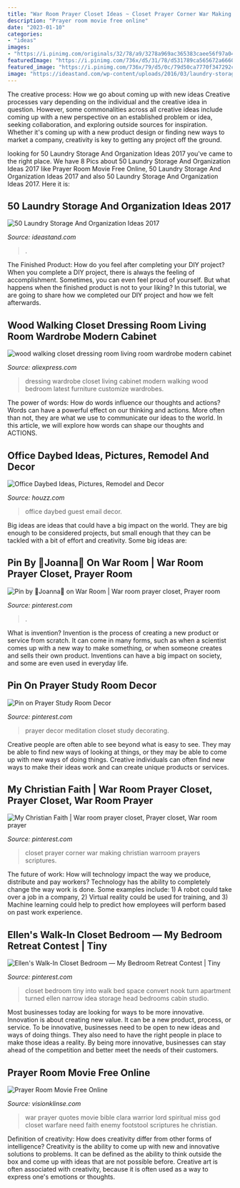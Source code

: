 ```yaml
---
title: "War Room Prayer Closet Ideas ~ Closet Prayer Corner War Making Christian Warroom Prayers Scriptures"
description: "Prayer room movie free online"
date: "2023-01-10"
categories:
- "ideas"
images:
- "https://i.pinimg.com/originals/32/78/a9/3278a969ac365383caee56f97a04b4c3.jpg"
featuredImage: "https://i.pinimg.com/736x/d5/31/78/d531789ca565672a6660346cdeeb02ba.jpg"
featured_image: "https://i.pinimg.com/736x/79/d5/0c/79d50ca7770f347292cf270fc97a24c7--my-prayer-prayer-room.jpg"
image: "https://ideastand.com/wp-content/uploads/2016/03/laundry-storage/33-laundry-storage-and-organization-ideas.jpg"
---
```



The creative process: How we go about coming up with new ideas
Creative processes vary depending on the individual and the creative idea in question. However, some commonalities across all creative ideas include coming up with a new perspective on an established problem or idea, seeking collaboration, and exploring outside sources for inspiration. Whether it's coming up with a new product design or finding new ways to market a company, creativity is key to getting any project off the ground.

	

		
looking for 50 Laundry Storage And Organization Ideas 2017 you've came to the right place. We have 8 Pics about 50 Laundry Storage And Organization Ideas 2017 like Prayer Room Movie Free Online, 50 Laundry Storage And Organization Ideas 2017 and also 50 Laundry Storage And Organization Ideas 2017. Here it is:
		
    
## 50 Laundry Storage And Organization Ideas 2017

<img loading=lazy src="https://ideastand.com/wp-content/uploads/2016/03/laundry-storage/33-laundry-storage-and-organization-ideas.jpg" onerror="this.onerror=null;this.src='https://tse4.mm.bing.net/th?id=OIP.E2wzPiZ2mdodNnQ33VNYFQHaK3&amp;pid=15.1';" alt="50 Laundry Storage And Organization Ideas 2017">

_Source: ideastand.com_

>. 

	

The Finished Product: How do you feel after completing your DIY project?
When you complete a DIY project, there is always the feeling of accomplishment. Sometimes, you can even feel proud of yourself. But what happens when the finished product is not to your liking? In this tutorial, we are going to share how we completed our DIY project and how we felt afterwards.

    
## Wood Walking Closet Dressing Room Living Room Wardrobe Modern Cabinet

<img loading=lazy src="https://ae01.alicdn.com/kf/H5d2c37f563f44f0a9a5a4be9db46eb4fo/wood-walking-closet-dressing-room-living-room-wardrobe-modern-cabinet-wardrobe-2020-latest-design-bedroom-furniture.jpg" onerror="this.onerror=null;this.src='https://tse1.mm.bing.net/th?id=OIP.beBuOryjEWXwGY2ECRbeoAHaJ4&amp;pid=15.1';" alt="wood walking closet dressing room living room wardrobe modern cabinet">

_Source: aliexpress.com_

>dressing wardrobe closet living cabinet modern walking wood bedroom latest furniture customize wardrobes. 

	

The power of words: How do words influence our thoughts and actions?
Words can have a powerful effect on our thinking and actions. More often than not, they are what we use to communicate our ideas to the world. In this article, we will explore how words can shape our thoughts and ACTIONS.

    
## Office Daybed Ideas, Pictures, Remodel And Decor

<img loading=lazy src="https://st.hzcdn.com/fimgs/da11abf502682306_5774-w500-h666-b0-p0--transitional-home-office.jpg" onerror="this.onerror=null;this.src='https://tse4.mm.bing.net/th?id=OIP.s0jEYTN-Cv0XIPODehVJDgHaJ3&amp;pid=15.1';" alt="Office Daybed Ideas, Pictures, Remodel and Decor">

_Source: houzz.com_

>office daybed guest email decor. 

	

Big ideas are ideas that could have a big impact on the world. They are big enough to be considered projects, but small enough that they can be tackled with a bit of effort and creativity. Some big ideas are: 

    
## Pin By 🌻Joanna🌻 On War Room | War Room Prayer Closet, Prayer Room

<img loading=lazy src="https://i.pinimg.com/736x/d5/31/78/d531789ca565672a6660346cdeeb02ba.jpg" onerror="this.onerror=null;this.src='https://tse3.mm.bing.net/th?id=OIP.s5KbBGgBlCL1wp1c7Gi5OwHaHD&amp;pid=15.1';" alt="Pin by 🌻Joanna🌻 on War Room | War room prayer closet, Prayer room">

_Source: pinterest.com_

>. 

	

What is invention?
Invention is the process of creating a new product or service from scratch. It can come in many forms, such as when a scientist comes up with a new way to make something, or when someone creates and sells their own product. Inventions can have a big impact on society, and some are even used in everyday life.

    
## Pin On Prayer Study Room Decor

<img loading=lazy src="https://i.pinimg.com/736x/79/d5/0c/79d50ca7770f347292cf270fc97a24c7--my-prayer-prayer-room.jpg" onerror="this.onerror=null;this.src='https://tse3.mm.bing.net/th?id=OIP.yKOy_XpToxPgL9RHhyb9FgHaJ3&amp;pid=15.1';" alt="Pin on Prayer Study Room Decor">

_Source: pinterest.com_

>prayer decor meditation closet study decorating. 

	

Creative people are often able to see beyond what is easy to see. They may be able to find new ways of looking at things, or they may be able to come up with new ways of doing things. Creative individuals can often find new ways to make their ideas work and can create unique products or services.

    
## My Christian Faith | War Room Prayer Closet, Prayer Closet, War Room Prayer

<img loading=lazy src="https://i.pinimg.com/736x/d8/06/c2/d806c2344b22f941620b31353123ee96--no-closet-closet-ideas.jpg" onerror="this.onerror=null;this.src='https://tse4.mm.bing.net/th?id=OIP.KC8cC5BRTFcV2AKkXvoSfAEsEs&amp;pid=15.1';" alt="My Christian Faith | War room prayer closet, Prayer closet, War room prayer">

_Source: pinterest.com_

>closet prayer corner war making christian warroom prayers scriptures. 

	

The future of work: How will technology impact the way we produce, distribute and pay workers?
Technology has the ability to completely change the way work is done. Some examples include: 1) A robot could take over a job in a company, 2) Virtual reality could be used for training, and 3) Machine learning could help to predict how employees will perform based on past work experience.

    
## Ellen&#039;s Walk-In Closet Bedroom — My Bedroom Retreat Contest | Tiny

<img loading=lazy src="https://i.pinimg.com/originals/32/78/a9/3278a969ac365383caee56f97a04b4c3.jpg" onerror="this.onerror=null;this.src='https://tse2.mm.bing.net/th?id=OIP.c5YzY2sGfhVNbzc2vXBzxwHaJ4&amp;pid=15.1';" alt="Ellen&#039;s Walk-In Closet Bedroom — My Bedroom Retreat Contest | Tiny">

_Source: pinterest.com_

>closet bedroom tiny into walk bed space convert nook turn apartment turned ellen narrow idea storage head bedrooms cabin studio. 

	

Most businesses today are looking for ways to be more innovative. Innovation is about creating new value. It can be a new product, process, or service. To be innovative, businesses need to be open to new ideas and ways of doing things. They also need to have the right people in place to make those ideas a reality. By being more innovative, businesses can stay ahead of the competition and better meet the needs of their customers.

    
## Prayer Room Movie Free Online

<img loading=lazy src="https://i.pinimg.com/originals/af/ea/db/afeadb81bb9c3124c5f19b58da581d42.jpg" onerror="this.onerror=null;this.src='https://tse1.mm.bing.net/th?id=OIP.9OPRQjH4jTAwhviyfVAhnAHaHa&amp;pid=15.1';" alt="Prayer Room Movie Free Online">

_Source: visionklinse.com_

>war prayer quotes movie bible clara warrior lord spiritual miss god closet warfare need faith enemy footstool scriptures he christian. 

	

Definition of creativity: How does creativity differ from other forms of intelligence?
Creativity is the ability to come up with new and innovative solutions to problems. It can be defined as the ability to think outside the box and come up with ideas that are not possible before. Creative art is often associated with creativity, because it is often used as a way to express one's emotions or thoughts.


